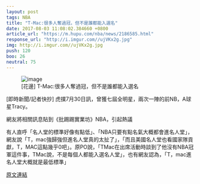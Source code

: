 ```yaml
---
layout: post
tags: NBA
title: "T-Mac:很多人奪過冠，但不是誰都能入選名"
date: 2017-08-03 11:08:02.384660 +0800
article_url: "https://m.hupu.com/nba/news/2186585.html"
response_url: "http://i.imgur.com//ujVKx2g.jpg"
img: http://i.imgur.com//ujVKx2g.jpg
push: 120
boo: 26
neutral: 75
---
```


<figure>
<img src="http://i.imgur.com//ujVKx2g.jpg" alt="image">
<figcaption>
[花邊] T-Mac:很多人奪過冠，但不是誰都能入選名
</figcaption>
</figure>



[即時新聞/記者快抄] 虎撲7月30日訊，曾獲七屆全明星，兩次一陣的前NB，A球星Tracy。

網友將相關訊息貼到《批踢踢實業坊》NBA，引起熱議

有人直呼「名人堂的標準好像有點低」、「NBA只要有點名氣大概都會進名人堂」，網友說「T，mac強歸強但進名人堂真的太扯了」，「而且美國名人堂也看國家隊貢獻，T，MAC這點幾乎0吧」。原PO說，「TMac在出席活動時談到了他沒有NBA冠軍這件事，TMac說，不是每個人都能入選名人堂」，也有網友認為，「T，mac進名人堂大概就是最低標準」

<a href = "https://www.ptt.cc/bbs/NBA/M.1501371587.A.AC5.html">原文連結</a>

